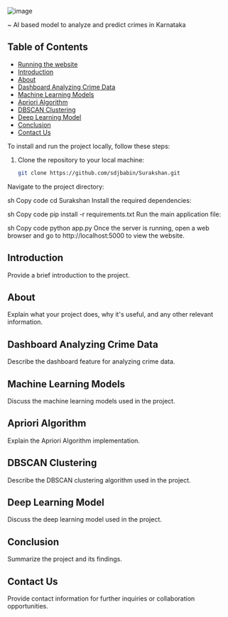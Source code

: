 ![image](https://github.com/sdjbabin/Surakshan/assets/137878044/46a0a472-c34b-46cf-87e1-23da4c1dc6fd)

~ AI based model to analyze and predict crimes in Karnataka

## Table of Contents

- [Running the website](#running-the-website)
- [Introduction](#introduction)
- [About](#about)
- [Dashboard Analyzing Crime Data](#dashboard-analyzing-crime-data)
- [Machine Learning Models](#machine-learning-models)
- [Apriori Algorithm](#apriori-algorithm)
- [DBSCAN Clustering](#dbscan-clustering)
- [Deep Learning Model](#deep-learning-model)
- [Conclusion](#conclusion)
- [Contact Us](#contact-us)

To install and run the project locally, follow these steps:

1. Clone the repository to your local machine:
   ```sh
   git clone https://github.com/sdjbabin/Surakshan.git
Navigate to the project directory:

sh
Copy code
cd Surakshan
Install the required dependencies:

sh
Copy code
pip install -r requirements.txt
Run the main application file:

sh
Copy code
python app.py
Once the server is running, open a web browser and go to http://localhost:5000 to view the website.

## Introduction

Provide a brief introduction to the project.

## About

Explain what your project does, why it's useful, and any other relevant information.

## Dashboard Analyzing Crime Data

Describe the dashboard feature for analyzing crime data.

## Machine Learning Models

Discuss the machine learning models used in the project.

## Apriori Algorithm

Explain the Apriori Algorithm implementation.

## DBSCAN Clustering

Describe the DBSCAN clustering algorithm used in the project.

## Deep Learning Model

Discuss the deep learning model used in the project.

## Conclusion

Summarize the project and its findings.

## Contact Us

Provide contact information for further inquiries or collaboration opportunities.
